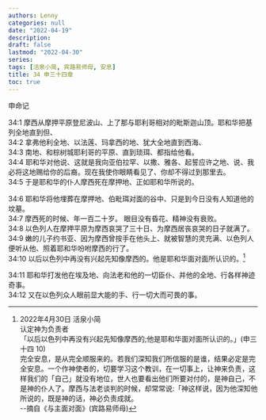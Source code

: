 ```yaml
---
authors: Lenny
categories: null
date: "2022-04-19"
description: 
draft: false
lastmod: "2022-04-30"
series:
tags: [活泉小简, 宾路易师母, 安息]
title: 34 申三十四章
toc: true
---
```

申命记
<!--more-->

34:1 摩西从摩押平原登尼波山、上了那与耶利哥相对的毗斯迦山顶。耶和华把基列全地直到但、  
34:2 拿弗他利全地、以法莲、玛拿西的地、犹大全地直到西海、  
34:3 南地、和棕树城耶利哥的平原、直到琐珥、都指给他看。  
34:4 耶和华对他说、这就是我向亚伯拉罕、以撒、雅各、起誓应许之地、说、我必将这地赐给你的后裔。现在我使你眼睛看见了、你却不得过到那里去。  
34:5 于是耶和华的仆人摩西死在摩押地、正如耶和华所说的。  

34:6 耶和华将他埋葬在摩押地、伯毗珥对面的谷中、只是到今日没有人知道他的坟墓。  
34:7 摩西死的时候、年一百二十岁。  眼目没有昏花、精神没有衰败。  
34:8 以色列人在摩押平原为摩西哀哭了三十日、为摩西居丧哀哭的日子就满了。  
34:9 嫩的儿子约书亚、因为摩西曾按手在他头上、就被智慧的灵充满、以色列人便听从他、照着耶和华吩咐摩西的行了。  
34:10 以后以色列中再没有兴起先知像摩西的。他是耶和华面对面所认识的。[^1]  

34:11 耶和华打发他在埃及地、向法老和他的一切臣仆、并他的全地、行各样神迹奇事。  
34:12 又在以色列众人眼前显大能的手、行一切大而可畏的事。  

[^1]: 2022年4月30日 活泉小简  
认定神为负责者  
「以后以色列中再没有兴起先知像摩西的;他是耶和华面对面所认识的。」(申三十四 10)   
完全安息，是从完全顺服来的。若我们深知我们所信服的是谁，结果必定是完全安息。一个作神使者的，切要学习这个教训，在一切事上，让神来负责，这样我们的「自己」就没有地位，世人也要看出他们所要对付的，是神自己，不是神的仆人了。摩西与法老谈判的时候，却常常说:「神这样说，因为他深知他所说的，既是神的话，神必负责成就。   
--摘自《与主面对面》(宾路易师母)  
